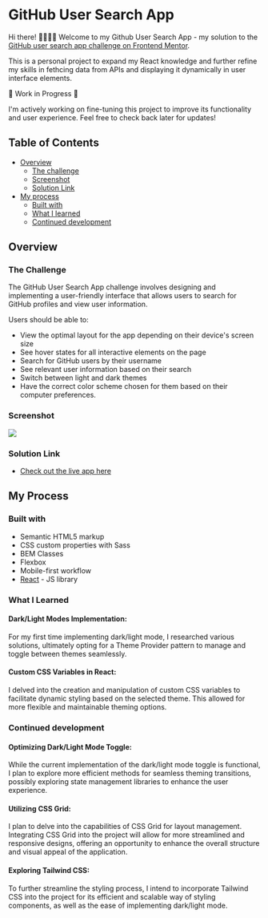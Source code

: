 # GitHub User Search App

Hi there! 🙋🏽‍♀️😊 Welcome to my Github User Search App - my solution to the [GitHub user search app challenge on Frontend Mentor](https://www.frontendmentor.io/challenges/github-user-search-app-Q09YOgaH6).

This is a personal project to expand my React knowledge and further refine my skills in fethcing data from APIs and displaying it dynamically in user interface elements.

🚧 Work in Progress 🚧

I'm actively working on fine-tuning this project to improve its functionality and user experience. Feel free to check back later for updates!

## Table of Contents

- [Overview](#overview)
  - [The challenge](#the-challenge)
  - [Screenshot](#screenshot)
  - [Solution Link](#links)
- [My process](#my-process)
  - [Built with](#built-with)
  - [What I learned](#what-i-learned)
  - [Continued development](#continued-development)

## Overview

### The Challenge

The GitHub User Search App challenge involves designing and implementing a user-friendly interface that allows users to search for GitHub profiles and view user information.

Users should be able to:

- View the optimal layout for the app depending on their device's screen size
- See hover states for all interactive elements on the page
- Search for GitHub users by their username
- See relevant user information based on their search
- Switch between light and dark themes
- Have the correct color scheme chosen for them based on their computer preferences.

### Screenshot

![](./Screenshot%202024-01-24%20at%2010.43.52 PM.png)

### Solution Link

- [Check out the live app here](https://github-user-search-app-rust.vercel.app/)

## My Process

### Built with

- Semantic HTML5 markup
- CSS custom properties with Sass
- BEM Classes
- Flexbox
- Mobile-first workflow
- [React](https://reactjs.org/) - JS library

### What I Learned

#### Dark/Light Modes Implementation:

For my first time implementing dark/light mode, I researched various solutions, ultimately opting for a Theme Provider pattern to manage and toggle between themes seamlessly.

#### Custom CSS Variables in React:

I delved into the creation and manipulation of custom CSS variables to facilitate dynamic styling based on the selected theme. This allowed for more flexible and maintainable theming options.

### Continued development

#### Optimizing Dark/Light Mode Toggle:

While the current implementation of the dark/light mode toggle is functional, I plan to explore more efficient methods for seamless theming transitions, possibly exploring state management libraries to enhance the user experience.

#### Utilizing CSS Grid:

I plan to delve into the capabilities of CSS Grid for layout management. Integrating CSS Grid into the project will allow for more streamlined and responsive designs, offering an opportunity to enhance the overall structure and visual appeal of the application.

#### Exploring Tailwind CSS:

To further streamline the styling process, I intend to incorporate Tailwind CSS into the project for its efficient and scalable way of styling components, as well as the ease of implementing dark/light mode.
